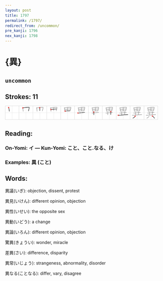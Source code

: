 ```yaml
---
layout: post
title: 1797
permalink: /1797/
redirect_from: /uncommon/
pre_kanji: 1796
nex_kanji: 1798
---
```


# {異}

## `uncommon`

## Strokes: 11

<div class="stroke"><img src="../images/E795B0.png" /></div>

## Reading:

### On-Yomi: イ &mdash; Kun-Yomi: こと、こと.なる、け

### Examples: 異 (こと)

## Words:

異議(いぎ): objection, dissent, protest

異見(いけん): different opinion, objection

異性(いせい): the opposite sex

異動(いどう): a change

異論(いろん): different opinion, objection

驚異(きょうい): wonder, miracle

差異(さい): difference, disparity

異常(いじょう): strangeness, abnormality, disorder

異なる(ことなる): differ, vary, disagree
